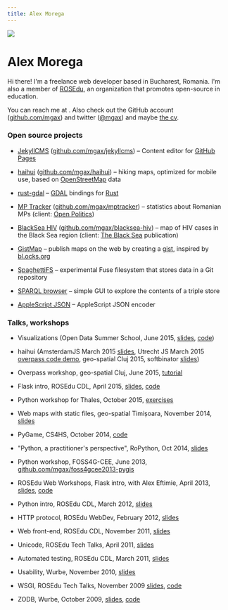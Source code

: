 ```yaml
---
title: Alex Morega
---
```

![](https://secure.gravatar.com/avatar/3cedacd1954b723b4f88ea7e3675bc40?s=200)

# Alex Morega

Hi there! I'm a freelance web developer based in Bucharest,
Romania. I'm also a member of [ROSEdu](http://rosedu.org/),
an organization that promotes open-source in education.

You can reach me at <span id='the_contact'></span>. Also check out the GitHub
account ([github.com/mgax](https://github.com/mgax/)) and twitter
([@mgax](https://twitter.com/mgax)) and maybe [the cv](cv.html).


### Open source projects

* [JekyllCMS](http://jekyllcms.grep.ro)
  ([github.com/mgax/jekyllcms](https://github.com/mgax/jekyllcms)) – Content
  editor for [GitHub Pages](https://pages.github.com/)

* [haihui](http://haihui.grep.ro)
  ([github.com/mgax/haihui](https://github.com/mgax/haihui)) – hiking maps,
  optimized for mobile use, based on
  [OpenStreetMap](http://www.openstreetmap.org/) data

* [rust-gdal](https://github.com/georust/rust-gdal) – [GDAL](http://gdal.org/)
  bindings for [Rust](http://www.rust-lang.org/)

* [MP Tracker](http://parlament.openpolitics.ro)
  ([github.com/mgax/mptracker](https://github.com/mgax/mptracker)) – statistics
  about Romanian MPs (client: [Open Politics](http://www.openpolitics.ro))

* [BlackSea HIV](http://mgax.github.io/blacksea-hiv/map.html)
  ([github.com/mgax/blacksea-hiv](https://github.com/mgax/blacksea-hiv)) – map
  of HIV cases in the Black Sea region (client: [The Black
  Sea](http://theblacksea.eu) publication)

* [GistMap](https://github.com/mgax/gistmap/wiki) – publish maps on the web by
  creating a [gist](https://gist.github.com), inspired by
  [bl.ocks.org](http://bl.ocks.org)

* [SpaghettiFS](https://github.com/mgax/SpaghettiFS) – experimental Fuse
  filesystem that stores data in a Git repository

* [SPARQL browser](https://github.com/mgax/sparql-browser) – simple GUI to
  explore the contents of a triple store

* [AppleScript JSON](https://github.com/mgax/applescript-json) – AppleScript
  JSON encoder


### Talks, workshops

* Visualizations (Open Data Summer School, June 2015, [slides](https://grep.ro/quickpub/odss-vis.pdf), [code](https://github.com/mgax/workshop-odss-vis))

* haihui (AmsterdamJS March 2015 [slides](https://grep.ro/quickpub/amsterdamjs-haihui/haihui.pdf), Utrecht JS March 2015 [overpass code demo](https://github.com/mgax/utrechtjs-map), geo-spatial Cluj 2015, softbinator [slides](https://grep.ro/quickpub/softbinator-haihui/slides.pdf))

* Overpass workshop, geo-spatial Cluj, June 2015, [tutorial](https://github.com/mgax/workshop-geocj2015-overpass/blob/master/README.md)

* Flask intro, ROSEdu CDL, April 2015, [slides](https://grep.ro/quickpub/cdl-flask-2015/flask.pdf), [code](https://github.com/mgax/workshop-cdl2015-flask)

* Python workshop for Thales, October 2015, [exercises](https://github.com/mgax/workshop-2014-10)

* Web maps with static files, geo-spatial Timișoara, November 2014, [slides](https://grep.ro/quickpub/geospatial-timisoara/geospatial-2014-timisoara.pdf)

* PyGame, CS4HS, October 2014, [code](https://github.com/mgax/cs4hs-pygame)

* "Python, a practitioner's perspective", RoPython, Oct 2014, [slides](https://grep.ro/quickpub/ropython-2014/ropython.pdf)

* Python workshop, FOSS4G-CEE, June 2013, [github.com/mgax/foss4gcee2013-pygis](https://github.com/mgax/foss4gcee2013-pygis)

* ROSEdu Web Workshops, Flask intro, with Alex Eftimie, April 2013, [slides](https://docs.google.com/presentation/d/1Rv_iDDSm_aA8uQd5oVVL5VCWPncMzSXjhsfsmf4LONg/edit#slide=id.p), [code](https://github.com/mgax/minitwitter)

* Python intro, ROSEdu CDL, March 2012, [slides](https://grep.ro/quickpub/cdl-python-2012/code/)

* HTTP protocol, ROSEdu WebDev, February 2012, [slides](https://grep.ro/quickpub/webdev-http/slides/slides.html)

* Web front-end, ROSEdu CDL, November 2011, [slides](https://grep.ro/quickpub/cdl-web-frontend/slides.html)

* Unicode, ROSEdu Tech Talks, April 2011, [slides](https://grep.ro/quickpub/rtt-unicode/unicode.pdf)

* Automated testing, ROSEdu CDL, March 2011, [slides](https://grep.ro/quickpub/cdl-testing/slides/testing.pdf)

* Usability, Wurbe, November 2010, [slides](https://grep.ro/quickpub/wurbe-usability/)

* WSGI, ROSEdu Tech Talks, November 2009 [slides](https://grep.ro/quickpub/rtt-wsgi/slides/slides.pdf), [code](https://grep.ro/quickpub/rtt-wsgi/demo/)

* ZODB, Wurbe, October 2009, [slides](https://grep.ro/quickpub/wurbe25/slides/slides.pdf), [code](https://grep.ro/quickpub/wurbe25/demo/)


<script>
  (function() {
    var m = ['x@gr', '.ro', 'ale', 'ep', 'lto', 'mai'];
    var a = m[2] + m[0] + m[3] + m[1];
    var span = document.getElementById('the_contact');
    span.innerHTML = '<a href="'+m[5]+m[4]+':'+a+'">'+a+'</a>';
  })();
</script>
